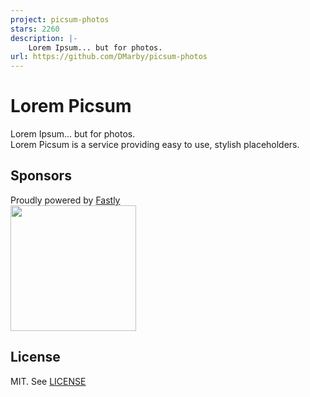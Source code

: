 ```yaml
---
project: picsum-photos
stars: 2260
description: |-
    Lorem Ipsum... but for photos.
url: https://github.com/DMarby/picsum-photos
---
```


Lorem Picsum
===========

Lorem Ipsum... but for photos.  
Lorem Picsum is a service providing easy to use, stylish placeholders.  
 
## Sponsors

Proudly powered by [Fastly](https://fastly.com)  
<a href="https://fastly.com">
  <img src="internal/web/embed/assets/images/fastly.svg" width="201px">
</a>

## License
MIT. See [LICENSE](./LICENSE.md)


